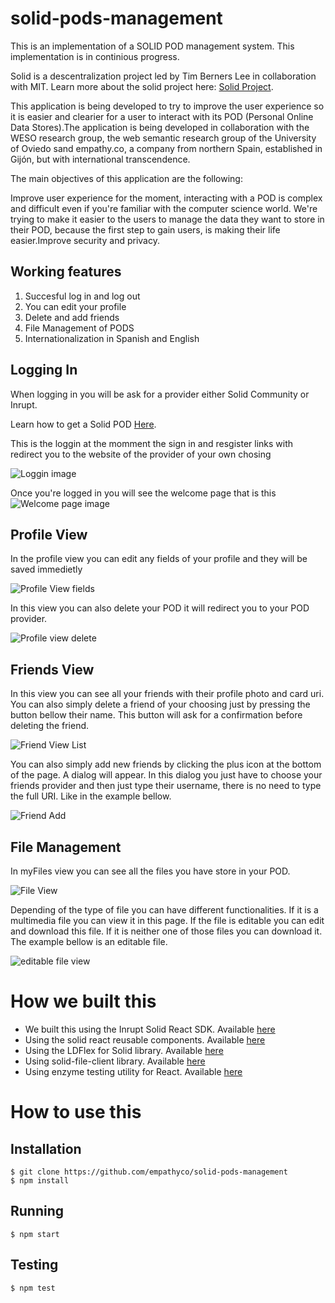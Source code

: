 # solid-pods-management

This is an implementation of a SOLID POD management system. This implementation is in continious progress.

Solid is a descentralization project led by Tim Berners Lee in collaboration with MIT.
Learn more about the solid project here: [Solid Project](https://solidproject.org/).

This application is being developed to try to improve the user experience so it is easier and clearier for a user to interact with its POD (Personal Online Data Stores).The application is being developed in collaboration with the WESO research group, the web semantic research group of the University of Oviedo sand empathy.co, a company from northern Spain, established in Gijón, but with international transcendence.

The main objectives of this application are the following:

Improve user experience for the moment, interacting with a POD is complex and difficult even if you're familiar with the computer science world. We're trying to make it easier to the users to manage the data they want to store in their POD, because the first step to gain users, is making their life easier.Improve security and privacy.

## Working features
1. Succesful log in and log out
2. You can edit your profile 
3. Delete and add friends
4. File Management of PODS
5. Internationalization in Spanish and English

## Logging In
When logging in you will be ask for a provider either Solid Community or Inrupt.

Learn how to get a Solid POD [Here](https://solid.inrupt.com/get-a-solid-pod).

This is the loggin at the momment the sign in and resgister links with redirect you to the website of the provider of your own chosing

 ![Loggin image](https://api.media.atlassian.com/file/a7c0cbac-4372-4095-98e7-4dc768609fc5/image?mode=full-fit&client=cc603d48-5423-4d78-9c6a-ee28cc7f28ac&token=eyJhbGciOiJIUzI1NiJ9.eyJpc3MiOiJjYzYwM2Q0OC01NDIzLTRkNzgtOWM2YS1lZTI4Y2M3ZjI4YWMiLCJhY2Nlc3MiOnsidXJuOmZpbGVzdG9yZTpmaWxlOmE3YzBjYmFjLTQzNzItNDA5NS05OGU3LTRkYzc2ODYwOWZjNSI6WyJyZWFkIl19LCJleHAiOjE1ODM1MTkzMjMsIm5iZiI6MTU4MzUxNTk2M30.uFXZ_WX3CPDotd6ES3_5JaP9okvWJ0kcVGITtGt3mtQ)   
 
 Once you're logged in you will see the welcome page that is this
  ![Welcome page image](https://api.media.atlassian.com/file/eecfb965-7033-4652-afc9-d525524982ce/image?mode=full-fit&client=cc603d48-5423-4d78-9c6a-ee28cc7f28ac&token=eyJhbGciOiJIUzI1NiJ9.eyJpc3MiOiJjYzYwM2Q0OC01NDIzLTRkNzgtOWM2YS1lZTI4Y2M3ZjI4YWMiLCJhY2Nlc3MiOnsidXJuOmZpbGVzdG9yZTpmaWxlOmVlY2ZiOTY1LTcwMzMtNDY1Mi1hZmM5LWQ1MjU1MjQ5ODJjZSI6WyJyZWFkIl19LCJleHAiOjE1ODM1MTk1MjAsIm5iZiI6MTU4MzUxNjE2MH0.ByBiES0i7e12Pko8HQysD6qArBFHiuc_1nvOawaFJ_8)
 
 ## Profile View
 In the profile view you can edit any fields of your profile and they will be saved immedietly
 
 ![Profile View fields](https://api.media.atlassian.com/file/cd71ab49-cc06-45a3-9665-a3944f7b2e38/image?mode=full-fit&client=cc603d48-5423-4d78-9c6a-ee28cc7f28ac&token=eyJhbGciOiJIUzI1NiJ9.eyJpc3MiOiJjYzYwM2Q0OC01NDIzLTRkNzgtOWM2YS1lZTI4Y2M3ZjI4YWMiLCJhY2Nlc3MiOnsidXJuOmZpbGVzdG9yZTpmaWxlOmNkNzFhYjQ5LWNjMDYtNDVhMy05NjY1LWEzOTQ0ZjdiMmUzOCI6WyJyZWFkIl19LCJleHAiOjE1ODM1MTk1MjAsIm5iZiI6MTU4MzUxNjE2MH0.lb7ZfmxXrJMbggaWCW_bA_vaUMUMuobGDBjE2zPBbSU)
 
 In this view you can also delete your POD it will redirect you to your POD provider.
 
 ![Profile view delete](https://api.media.atlassian.com/file/0c706f66-d9d6-4d1e-8ae8-18bb67fbae9f/image?mode=full-fit&client=cc603d48-5423-4d78-9c6a-ee28cc7f28ac&token=eyJhbGciOiJIUzI1NiJ9.eyJpc3MiOiJjYzYwM2Q0OC01NDIzLTRkNzgtOWM2YS1lZTI4Y2M3ZjI4YWMiLCJhY2Nlc3MiOnsidXJuOmZpbGVzdG9yZTpmaWxlOjBjNzA2ZjY2LWQ5ZDYtNGQxZS04YWU4LTE4YmI2N2ZiYWU5ZiI6WyJyZWFkIl19LCJleHAiOjE1ODM1MTk1MjAsIm5iZiI6MTU4MzUxNjE2MH0.gWPnTD_iAoth3jmuXnxHAnZXi2_eBjl9hx-WBwNmIWo)
 
 ## Friends View
 
 In this view you can see all your friends with their profile photo and card uri. You can also simply delete a friend of your choosing just by pressing the button bellow their name. This button will ask for a confirmation before deleting the friend.
 
 ![Friend View List](https://api.media.atlassian.com/file/1d729ebc-2215-4c53-bdad-92f23b86ef49/image?mode=full-fit&client=cc603d48-5423-4d78-9c6a-ee28cc7f28ac&token=eyJhbGciOiJIUzI1NiJ9.eyJpc3MiOiJjYzYwM2Q0OC01NDIzLTRkNzgtOWM2YS1lZTI4Y2M3ZjI4YWMiLCJhY2Nlc3MiOnsidXJuOmZpbGVzdG9yZTpmaWxlOjFkNzI5ZWJjLTIyMTUtNGM1My1iZGFkLTkyZjIzYjg2ZWY0OSI6WyJyZWFkIl19LCJleHAiOjE1ODM1MTk1MjAsIm5iZiI6MTU4MzUxNjE2MH0.g7lv0tVH2b0j3VbcVngKjY6ADyUPazyVXiHAnGg8gEA)
 
 You can also simply add new friends by clicking the plus icon at the bottom of the page. A dialog will appear. In this dialog you just have to choose your friends provider and then just type their username, there is no need to type the full URI. Like in the example bellow.
 
 ![Friend Add](https://api.media.atlassian.com/file/1f7c4819-0e9d-4e18-87a9-d5fd8ddf12bb/image?mode=full-fit&client=cc603d48-5423-4d78-9c6a-ee28cc7f28ac&token=eyJhbGciOiJIUzI1NiJ9.eyJpc3MiOiJjYzYwM2Q0OC01NDIzLTRkNzgtOWM2YS1lZTI4Y2M3ZjI4YWMiLCJhY2Nlc3MiOnsidXJuOmZpbGVzdG9yZTpmaWxlOjFmN2M0ODE5LTBlOWQtNGUxOC04N2E5LWQ1ZmQ4ZGRmMTJiYiI6WyJyZWFkIl19LCJleHAiOjE1ODM1MTk1MjAsIm5iZiI6MTU4MzUxNjE2MH0.ihefImDevLuFIAqH3NlXOV_3HsAM_OS4hwjYK16380k)
 
 ## File Management
 
 In myFiles view you can see all the files you have store in your POD.
 
 ![File View](https://api.media.atlassian.com/file/91825e28-4106-406e-9dfc-8a70818551f5/image?mode=full-fit&client=cc603d48-5423-4d78-9c6a-ee28cc7f28ac&token=eyJhbGciOiJIUzI1NiJ9.eyJpc3MiOiJjYzYwM2Q0OC01NDIzLTRkNzgtOWM2YS1lZTI4Y2M3ZjI4YWMiLCJhY2Nlc3MiOnsidXJuOmZpbGVzdG9yZTpmaWxlOjkxODI1ZTI4LTQxMDYtNDA2ZS05ZGZjLThhNzA4MTg1NTFmNSI6WyJyZWFkIl19LCJleHAiOjE1ODM1MTk1MjAsIm5iZiI6MTU4MzUxNjE2MH0.pzFN69Wgx2WbXipdYpnA0N9g4mFkRQTHSpawpsBHLFs)
 
 Depending of the type of file you can have different functionalities. If it is a multimedia file you can view it in this page. If the file is editable you can edit and download this file. If it is neither one of those files you can download it. The example bellow is an editable file.
 
 ![editable file view](https://api.media.atlassian.com/file/dd8435fc-3970-451c-87ce-63171bee1f0b/image?mode=full-fit&client=cc603d48-5423-4d78-9c6a-ee28cc7f28ac&token=eyJhbGciOiJIUzI1NiJ9.eyJpc3MiOiJjYzYwM2Q0OC01NDIzLTRkNzgtOWM2YS1lZTI4Y2M3ZjI4YWMiLCJhY2Nlc3MiOnsidXJuOmZpbGVzdG9yZTpmaWxlOmRkODQzNWZjLTM5NzAtNDUxYy04N2NlLTYzMTcxYmVlMWYwYiI6WyJyZWFkIl19LCJleHAiOjE1ODM1MTk1MjAsIm5iZiI6MTU4MzUxNjE2MH0.wxzIjEuxM7KP7H2M45HVEeNdIUeyFgRFkzPgDNmV6wM)
 
 
 # How we built this
  - We built this using the Inrupt Solid React SDK. Available [here](https://github.com/inrupt/solid-react-sdk)
  - Using the solid react reusable components. Available [here](https://github.com/inrupt/solid-react-components)
  - Using the LDFlex for Solid library. Available [here](https://github.com/solid/query-ldflex)
  - Using solid-file-client library. Available [here](https://github.com/jeff-zucker/solid-file-client)
  - Using enzyme testing utility for React. Available [here](https://github.com/enzymejs/enzyme)
  
  # How to use this
  
  ## Installation
  ```shell
$ git clone https://github.com/empathyco/solid-pods-management
$ npm install
```
  ## Running
  ```shell
$ npm start
```
  ## Testing
  ```shell
$ npm test
```

  
  
  
 
 
 


